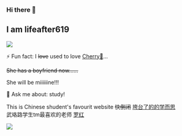 ### Hi there 👋

<!--
**lifeafter619/lifeafter619** is a ✨ _special_ ✨ repository because its `README.md` (this file) appears on your GitHub profile.

Here are some ideas to get you started:

- 🔭 I’m currently working on ...
- 🌱 I’m currently learning ...
- 👯 I’m looking to collaborate on ...
- 🤔 I’m looking for help with ...
- 💬 Ask me about ...
- 📫 How to reach me: ...
- 😄 Pronouns: ...
- ⚡ Fun fact: ...
-->

## I am lifeafter619
![](https://img.shields.io/badge/dynamic/json?color=da282a&label=Github%E5%85%B3%E6%B3%A8&query=%24.data.totalSubs&url=https%3A%2F%2Fapi.spencerwoo.com%2Fsubstats%2F%3Fsource%3Dgithub%26queryKey%3Dlifeafter619)

⚡ Fun fact: I ~~love~~ used to love [Cherry🍒](https://www.github.com/lifeafter619/fireworks)...  

~~She has a boyfriend now......~~

She will be miiiiiine!!!

💬 Ask me about: study!

This is Chinese shudent's favourit website ~~快倒闭~~ [垮台了的的学而思](https://www.xueersi.com)  
武珞路学生tm最喜欢的老师 [罗红](https://lifeafter619.github.io/luo-red/)

![ ](https://img.shields.io/badge/dynamic/json?color=da282a&label=Github%E5%85%B3%E6%B3%A8&query=%24.data.totalSubs&url=https%3A%2F%2Fapi.spencerwoo.com%2Fsubstats%2F%3Fsource%3Dgithub%26queryKey%3Dlifeafter619)
